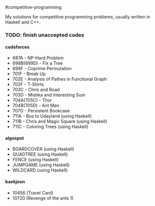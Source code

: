 #competitive-programming

My solutions for competitive programming problems, usually written in Haskell and C++.

### TODO: finish unaccepted codes
#### codeforces
* 687A - NP-Hard Problem
* 698B(699D) - Fix a Tree
* 698F - Coprime Permutation
* 701F - Break Up
* 702E - Analysis of Pathes in Functional Graph
* 702F - T-Shirts
* 703C - Chris and Road
* 703D - Mishka and Interesting Sum
* 704A(705C) - Thor
* 704B(705D) - Ant Man
* 707D - Persistent Bookcase
* 711A - Bus to Udayland (using Haskell)
* 711B - Chris and Magic Square (using Haskell)
* 711C - Coloring Trees (using Haskell)

#### algospot
* BOARDCOVER (using Haskell)
* QUADTREE (using Haskell)
* FENCE (using Haskell)
* JUMPGAME (using Haskell)
* WILDCARD (using Haskell)

#### baekjoon
* 10456 (Travel Card)
* 10720 (Revenge of the ants 1)

